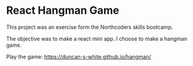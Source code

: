 # React Hangman Game

This project was an exercise form the Northcoders skills bootcamp.

The objective was to make a react mini app. I choose to make a hangman game.

Play the game: https://duncan-s-white.github.io/hangman/
